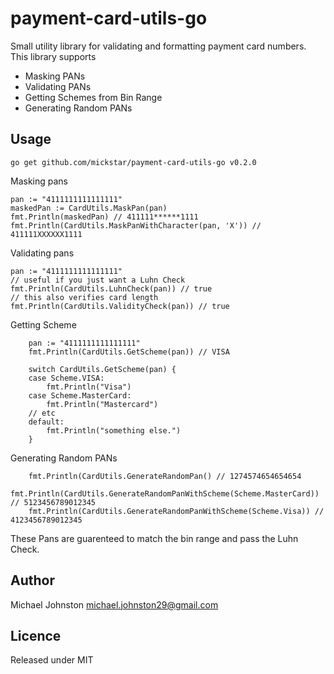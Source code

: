 # payment-card-utils-go

Small utility library for validating and formatting payment card numbers.  
This library supports  
* Masking PANs
* Validating PANs
* Getting Schemes from Bin Range
* Generating Random PANs

## Usage

    go get github.com/mickstar/payment-card-utils-go v0.2.0

Masking pans

    pan := "4111111111111111"
    maskedPan := CardUtils.MaskPan(pan)
    fmt.Println(maskedPan) // 411111******1111
    fmt.Println(CardUtils.MaskPanWithCharacter(pan, 'X')) // 411111XXXXXX1111

Validating pans

    pan := "4111111111111111"
    // useful if you just want a Luhn Check
    fmt.Println(CardUtils.LuhnCheck(pan)) // true
    // this also verifies card length
    fmt.Println(CardUtils.ValidityCheck(pan)) // true

Getting Scheme

        pan := "4111111111111111"
        fmt.Println(CardUtils.GetScheme(pan)) // VISA
    
        switch CardUtils.GetScheme(pan) {
        case Scheme.VISA:
            fmt.Println("Visa")
        case Scheme.MasterCard:
            fmt.Println("Mastercard")
        // etc
        default:
            fmt.Println("something else.")
        }

Generating Random PANs
    
        fmt.Println(CardUtils.GenerateRandomPan() // 1274574654654654
        fmt.Println(CardUtils.GenerateRandomPanWithScheme(Scheme.MasterCard)) // 5123456789012345
        fmt.Println(CardUtils.GenerateRandomPanWithScheme(Scheme.Visa)) // 4123456789012345
These Pans are guarenteed to match the bin range and pass the Luhn Check.

## Author
Michael Johnston <michael.johnston29@gmail.com>

## Licence
Released under MIT

